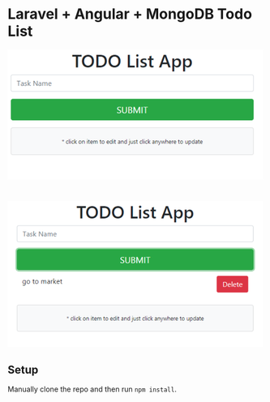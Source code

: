 # Laravel + Angular + MongoDB Todo List

![Angular Todo](../screenshots/angular-todo.PNG)
#
![Angular Todo](../screenshots/angular-todo2.PNG)


## Setup

Manually clone the repo and then run `npm install`.